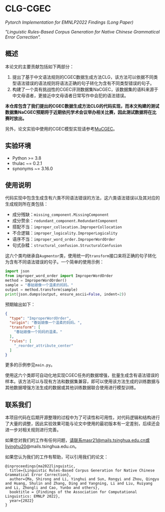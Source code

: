 # CLG-CGEC

*Pytorch Implementation for EMNLP2022 Findings (Long Paper)*

*"Linguistic Rules-Based Corpus Generation for Native Chinese Grammatical Error Correction".*

## 概述

本论文的主要贡献包括如下两部分：

1. 提出了基于中文语法规则的CGEC数据生成方法CLG，该方法可以依据不同类型语法错误的语法规则将语法正确的句子转化为含有不同类型错误的句子。
2. 构建了一个具有挑战性的CGEC评测数据集NaCGEC，该数据集的语料来源于中文母语者，更接近中文母语者日常写作中会犯的语法错误。

**本仓库包含了我们提出的CGEC数据生成方法CLG的代码实现，而本文构建的测试数据集NaCGEC预期将于近期依托学术会议举办相关比赛，因此测试数据将在比赛时放出。**

另外，论文实验中使用的CGEC模型实现请参考[MuCGEC](https://github.com/HillZhang1999/MuCGEC)。

## 实验环境

- Python >= 3.8
- thulac ~= 0.2.1
- synonyms ~= 3.16.0

## 使用说明

代码实现中包含生成含有六类不同语法错误的方法，这六类语法错误以及其对应的生成规则所在类包括：

- 成分残缺：`missing_component.MissingComponent`
- 成分赘余：`redundant_component.RedundantComponent`
- 搭配不当：`improper_collocation.ImproperCollocation`
- 不合逻辑：`improper_logicality.ImproperLogicality`
- 语序不当：`improper_word_order.ImproperWordOrder`
- 句式杂糅：`structural_confusion.StructuralConfusion`

这六个类均继承自`Augmentor`类，使用统一的`transform`接口来将正确的句子转化为含有不同语法错误的句子。一个简单的使用示例：

```python
import json
from improper_word_order import ImproperWordOrder
method = ImproperWordOrder()
sample = "春姑娘像一个温柔的妈妈。"
output = method.transform(sample)
print(json.dumps(output, ensure_ascii=False, indent=2))
```

预期输出如下：

```json
{
  "type": "ImproperWordOrder",
  "origin": "春姑娘像一个温柔的妈妈。",
  "transform": [
    "春姑娘像一个妈妈的温柔。"
  ],
  "rules": [
    "_reorder_attribute_center"
  ]
}
```

更多的示例参见`main.py`。

使用这六个类即可自动化地实现CGEC任务的数据增强，批量生成含有语法错误的样本。该方法可以与现有方法和数据集兼容，即可以使用该方法生成的训练数据与其他数据增强方法生成的数据或其他训练数据联合使用进行模型训练。

## 联系我们

本项目代码在后期开源整理的过程中为了可读性和可用性，对代码逻辑和结构进行了大量的调整，因此实验效果可能与论文中使用的最初版本有一定差别，后续还会进一步对相关规则进行完善。

如果您对我们的工作有任何问题，请联系masr21@mails.tsinghua.edu.cn或liyinghu20@mails.tsinghua.edu.cn。

如果您认为我们的工作有帮助，可以引用我们的论文：

```
@inproceedings{ma2022linguistic,
  title={Linguistic Rules-Based Corpus Generation for Native Chinese Grammatical Error Correction},
  author={Ma, Shirong and Li, Yinghui and Sun, Rongyi and Zhou, Qingyu and Huang, Shulin and Zhang, Ding and Yangning, Li and Liu, Ruiyang and Li, Zhongli and Cao, Yunbo and others},
  booktitle = {Findings of the Association for Computational Linguistics: EMNLP 2022},
  year={2022}
}
```

